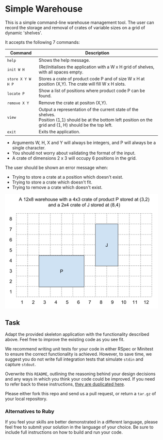 # Simple Warehouse
This is a simple command-line warehouse management tool. The user can record the storage and removal of crates of variable sizes on a grid of dynamic 'shelves'.

It accepts the following 7 commands:

| Command | Description |
| --- | --- |
| `help` | Shows the help message. |
| `init W H` | (Re)Initialises the application with a W x H grid of shelves, with all spaces empty. |
| `store X Y W H P` | Stores a crate of product code P and of size W x H at position (X,Y). The crate will fill W x H slots.|
| `locate P` | Show a list of positions where product code P can be found. |
| `remove X Y` | Remove the crate at positon (X,Y). |
| `view` | Output a representation of the current state of the shelves.<br>Position (1,1) should be at the bottom left position on the grid and (1, H) should be the top left. |
| `exit` | Exits the application. |

- Arguments W, H, X and Y will always be integers, and P will always be a single character.
- You should not worry about validating the format of the input.
- A crate of dimensions 2 x 3 will occupy 6 positions in the grid.

The user should be shown an error message when:
- Trying to store a crate at a position which doesn't exist.
- Trying to store a crate which doesn't fit.
- Trying to remove a crate which doesn't exist.

![](./example.svg)

## Task
Adapt the provided skeleton application with the functionality described above.  Feel free to improve the existing code as you see fit.

We recommend writing unit tests for your code in either RSpec or Minitest to ensure the correct functionality is
achieved.  However, to save time, we suggest you do not write full integration tests that simulate `stdin` and capture `stdout`.


Overwrite this `README`, outlining the reasoning behind your design decisions and any ways in which you think your code could be improved.  If you need to refer back to these instructions, [they are duplicated here](./INSTRUCTIONS.md).

Please either fork this repo and send us a pull request, or return a `tar.gz` of your local repository.

### Alternatives to Ruby
If you feel your skills are better demonstrated in a different language, please feel free to submit your solution in the language of your choice.  Be sure to include full instructions on how to build and run your code.